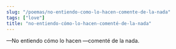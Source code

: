 ```yaml
---
slug: "/poemas/no-entiendo-como-lo-hacen-comente-de-la-nada"
tags: ["love"]
title: "no-entiendo-cómo-lo-hacen-comenté-de-la-nada"
---
```

—No entiendo cómo lo hacen —comenté de la nada.